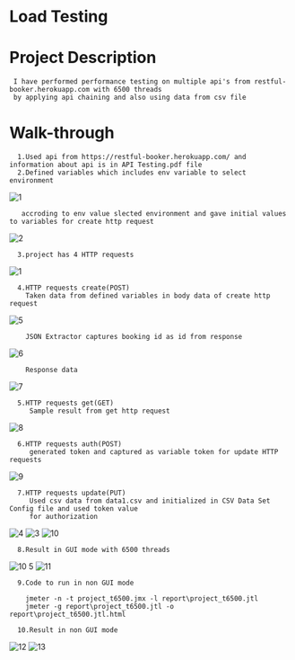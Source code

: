 # Load Testing

# Project Description
     I have performed performance testing on multiple api's from restful-booker.herokuapp.com with 6500 threads
     by applying api chaining and also using data from csv file

# Walk-through
      1.Used api from https://restful-booker.herokuapp.com/ and information about api is in API Testing.pdf file
      2.Defined variables which includes env variable to select environment
![1](https://github.com/nahidanik97/jmeter-performance-test-project-on-multiple-restful-booker.herokuapp.com-api-s/assets/157117314/ca3a6e84-34bb-4c83-aeda-6798b1e6ed15)

       accroding to env value slected environment and gave initial values to variables for create http request
![2](https://github.com/nahidanik97/jmeter-performance-test-project-on-multiple-restful-booker.herokuapp.com-api-s/assets/157117314/85c1ac26-548b-4ef0-a2e5-f6842956d00a)

      3.project has 4 HTTP requests
![1](https://github.com/nahidanik97/jmeter-performance-test-project-on-multiple-restful-booker.herokuapp.com-api-s/assets/157117314/ca3a6e84-34bb-4c83-aeda-6798b1e6ed15)

      4.HTTP requests create(POST)
        Taken data from defined variables in body data of create http request
![5](https://github.com/nahidanik97/jmeter-performance-test-project-on-multiple-restful-booker.herokuapp.com-api-s/assets/157117314/48da98ab-2dd3-45ee-88fe-3a2bb006e448)

        JSON Extractor captures booking id as id from response
![6](https://github.com/nahidanik97/jmeter-performance-test-project-on-multiple-restful-booker.herokuapp.com-api-s/assets/157117314/f4467005-1499-45db-995a-59d57a34b593)

        Response data

![7](https://github.com/nahidanik97/jmeter-performance-test-project-on-multiple-restful-booker.herokuapp.com-api-s/assets/157117314/f83e77ef-8561-4f0b-a268-a4e894728361)
          
      5.HTTP requests get(GET)
         Sample result from get http request
![8](https://github.com/nahidanik97/jmeter-performance-test-project-on-multiple-restful-booker.herokuapp.com-api-s/assets/157117314/364361c3-592d-4db7-92eb-7ca6bf27930f)

      6.HTTP requests auth(POST)
         generated token and captured as variable token for update HTTP requests
![9](https://github.com/nahidanik97/jmeter-performance-test-project-on-multiple-restful-booker.herokuapp.com-api-s/assets/157117314/004fb20c-4ef5-4498-941f-48b3ad561dd1)

      7.HTTP requests update(PUT)
         Used csv data from data1.csv and initialized in CSV Data Set Config file and used token value
         for authorization 

![4](https://github.com/nahidanik97/jmeter-performance-test-project-on-multiple-restful-booker.herokuapp.com-api-s/assets/157117314/a076fdc8-d20a-4e19-a94c-17605bc761b6)
![3](https://github.com/nahidanik97/jmeter-performance-test-project-on-multiple-restful-booker.herokuapp.com-api-s/assets/157117314/b093dfa9-b15e-49e5-8778-43a5abe1b734)
![10](https://github.com/nahidanik97/jmeter-performance-test-project-on-multiple-restful-booker.herokuapp.com-api-s/assets/157117314/92eca405-9f68-444b-8083-e1ce58830af6)

      8.Result in GUI mode with 6500 threads
![10 5](https://github.com/nahidanik97/jmeter-performance-test-project-on-multiple-restful-booker.herokuapp.com-api-s/assets/157117314/5e229f76-466d-4994-a0b5-94a08897398c)
![11](https://github.com/nahidanik97/jmeter-performance-test-project-on-multiple-restful-booker.herokuapp.com-api-s/assets/157117314/95ad9a2b-a3a3-424f-9a25-d309b0cc380c)


      9.Code to run in non GUI mode

        jmeter -n -t project_t6500.jmx -l report\project_t6500.jtl
        jmeter -g report\project_t6500.jtl -o report\project_t6500.jtl.html

      10.Result in non GUI mode
![12](https://github.com/nahidanik97/jmeter-performance-test-project-on-multiple-restful-booker.herokuapp.com-api-s/assets/157117314/57bda4d0-faa9-4eec-8d3a-12d7dd4a2458)
![13](https://github.com/nahidanik97/jmeter-performance-test-project-on-multiple-restful-booker.herokuapp.com-api-s/assets/157117314/7258e4db-4ed9-4e02-8336-1b650941700b)
